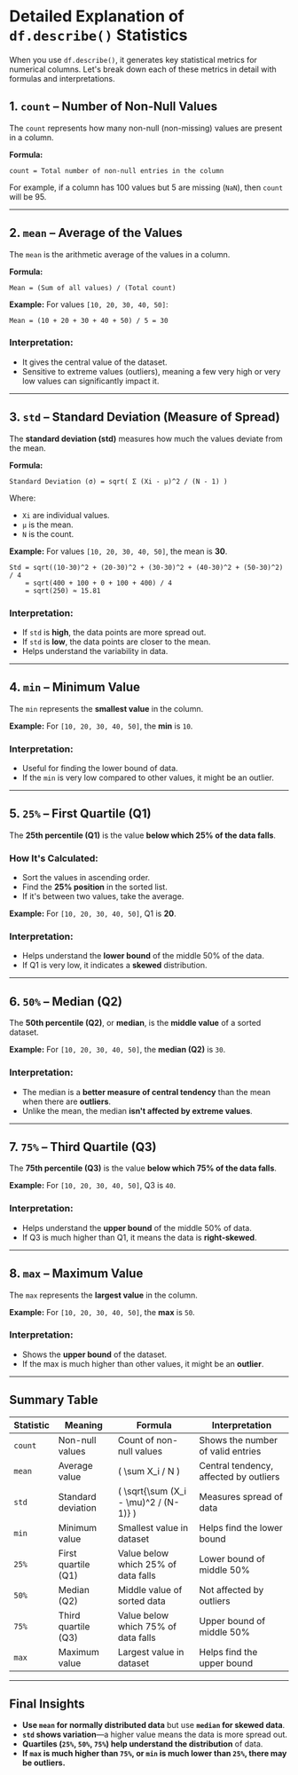 # Detailed Explanation of `df.describe()` Statistics

When you use `df.describe()`, it generates key statistical metrics for numerical columns. Let's break down each of these metrics in detail with formulas and interpretations.

## 1. `count` – Number of Non-Null Values
The `count` represents how many non-null (non-missing) values are present in a column.

**Formula:**
```
count = Total number of non-null entries in the column
```
For example, if a column has 100 values but 5 are missing (`NaN`), then `count` will be 95.

---

## 2. `mean` – Average of the Values
The `mean` is the arithmetic average of the values in a column.

**Formula:**
```
Mean = (Sum of all values) / (Total count)
```
**Example:**
For values `[10, 20, 30, 40, 50]`:
```
Mean = (10 + 20 + 30 + 40 + 50) / 5 = 30
```
### Interpretation:
- It gives the central value of the dataset.
- Sensitive to extreme values (outliers), meaning a few very high or very low values can significantly impact it.

---

## 3. `std` – Standard Deviation (Measure of Spread)
The **standard deviation (std)** measures how much the values deviate from the mean.

**Formula:**
```
Standard Deviation (σ) = sqrt( Σ (Xi - μ)^2 / (N - 1) )
```
Where:
- `Xi` are individual values.
- `μ` is the mean.
- `N` is the count.

**Example:**
For values `[10, 20, 30, 40, 50]`, the mean is **30**.
```
Std = sqrt((10-30)^2 + (20-30)^2 + (30-30)^2 + (40-30)^2 + (50-30)^2) / 4
    = sqrt(400 + 100 + 0 + 100 + 400) / 4
    = sqrt(250) ≈ 15.81
```
### Interpretation:
- If `std` is **high**, the data points are more spread out.
- If `std` is **low**, the data points are closer to the mean.
- Helps understand the variability in data.

---

## 4. `min` – Minimum Value
The `min` represents the **smallest value** in the column.

**Example:**
For `[10, 20, 30, 40, 50]`, the **min** is `10`.

### Interpretation:
- Useful for finding the lower bound of data.
- If the `min` is very low compared to other values, it might be an outlier.

---

## 5. `25%` – First Quartile (Q1)
The **25th percentile (Q1)** is the value **below which 25% of the data falls**.

### **How It's Calculated:**
- Sort the values in ascending order.
- Find the **25% position** in the sorted list.
- If it's between two values, take the average.

**Example:**
For `[10, 20, 30, 40, 50]`, Q1 is **20**.

### **Interpretation:**
- Helps understand the **lower bound** of the middle 50% of the data.
- If Q1 is very low, it indicates a **skewed** distribution.

---

## 6. `50%` – Median (Q2)
The **50th percentile (Q2)**, or **median**, is the **middle value** of a sorted dataset.

**Example:**
For `[10, 20, 30, 40, 50]`, the **median (Q2)** is `30`.

### **Interpretation:**
- The median is a **better measure of central tendency** than the mean when there are **outliers**.
- Unlike the mean, the median **isn't affected by extreme values**.

---

## 7. `75%` – Third Quartile (Q3)
The **75th percentile (Q3)** is the value **below which 75% of the data falls**.

**Example:**
For `[10, 20, 30, 40, 50]`, Q3 is `40`.

### **Interpretation:**
- Helps understand the **upper bound** of the middle 50% of data.
- If Q3 is much higher than Q1, it means the data is **right-skewed**.

---

## 8. `max` – Maximum Value
The `max` represents the **largest value** in the column.

**Example:**
For `[10, 20, 30, 40, 50]`, the **max** is `50`.

### **Interpretation:**
- Shows the **upper bound** of the dataset.
- If the max is much higher than other values, it might be an **outlier**.

---

## **Summary Table**
| Statistic | Meaning | Formula | Interpretation |
|-----------|---------|---------|---------------|
| `count` | Non-null values | Count of non-null values | Shows the number of valid entries |
| `mean` | Average value | \( \sum X_i / N \) | Central tendency, affected by outliers |
| `std` | Standard deviation | \( \sqrt{\sum (X_i - \mu)^2 / (N-1)} \) | Measures spread of data |
| `min` | Minimum value | Smallest value in dataset | Helps find the lower bound |
| `25%` | First quartile (Q1) | Value below which 25% of data falls | Lower bound of middle 50% |
| `50%` | Median (Q2) | Middle value of sorted data | Not affected by outliers |
| `75%` | Third quartile (Q3) | Value below which 75% of data falls | Upper bound of middle 50% |
| `max` | Maximum value | Largest value in dataset | Helps find the upper bound |

---

## **Final Insights**
- **Use `mean` for normally distributed data** but use **`median` for skewed data**.
- **`std` shows variation**—a higher value means the data is more spread out.
- **Quartiles (`25%`, `50%`, `75%`) help understand the distribution** of data.
- **If `max` is much higher than `75%`, or `min` is much lower than `25%`, there may be outliers.**

